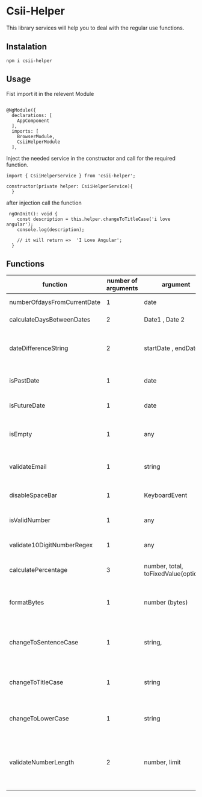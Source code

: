 # Csii-Helper

This library services will help you to deal with the regular use functions.

## Instalation

```npm i csii-helper```

## Usage
Fist import it in the relevent Module
```

@NgModule({
  declarations: [
    AppComponent
  ],
  imports: [
    BrowserModule,
    CsiiHelperModule
  ],

```


Inject the needed service in the constructor and call for the required function.
```
import { CsiiHelperService } from 'csii-helper';

```
```
constructor(private helper: CsiiHelperService){
  }
```
after injection call the function

```
 ngOnInit(): void {
	const description = this.helper.changeToTitleCase('i love angular');
	console.log(description);
	
	// it will return =>  'I Love Angular';
  }
```


## Functions

|   function        						| number of arguments |    argument   				|     returns   																				|   service    						|
| -------------                 | ------------- 			| ------------- 				|------------- 																					| ------------- 					|
| numberOfdaysFromCurrentDate   | 1  									| date						  		| number (eg: 4)  																			|  CsiiDateHelperService  |
| calculateDaysBetweenDates     | 2  									| Date1 , Date 2  			| number (eg: 7)  																			|  CsiiDateHelperService  |
| dateDifferenceString     			| 2 								  | startDate , endDate 	| number (eg: 3 Years 4 months 7 days)  								|  CsiiDateHelperService  |
| isPastDate					     			| 1									  | date								 	| boolean (eg: true)  																	|  CsiiDateHelperService  |
| isFutureDate					   			| 1									  | date								 	| boolean (eg: false)  																	|  CsiiDateHelperService  |
| isEmpty								   			| 1									  | any									 	| boolean (eg: true if empty)  													|  CsiiHelperService		  |
| validateEmail					   			| 1									  | string							 	| boolean (eg: true if email is valid)									|  CsiiHelperService		  |
| disableSpaceBar				   			| 1									  | KeyboardEvent				 	| boolean (eg: true)          													|  CsiiHelperService		  |
| isValidNumber					   			| 1									  | any									 	| boolean (eg: true)          													|  CsiiHelperService		  |
| validate10DigitNumberRegex		| 1									  | any									 	| boolean (eg: true)          													|  CsiiHelperService		  |
| calculatePercentage						| 3									  | number, total, toFixedValue(optional)	| boolean (eg: true)          					|  CsiiHelperService		  |
| formatBytes										| 1									  | number (bytes)			 	| string (eg: 21.5kb or 1.2Mb)    											|  CsiiHelperService		  |
| changeToSentenceCase					| 1									  | string, 							| string (eg: Hello world. Its ok.)   	       					|  CsiiHelperService		  |
| changeToTitleCase							| 1									  | string								| string (Convert First Letter Capital)									|  CsiiHelperService		  |
| changeToLowerCase							| 1									  | string								| string (convert to small letter)											|  CsiiHelperService		  |
| validateNumberLength					| 2									  | number, limit					| boolean (return true if limit matches number length)	|  CsiiHelperService		  |



